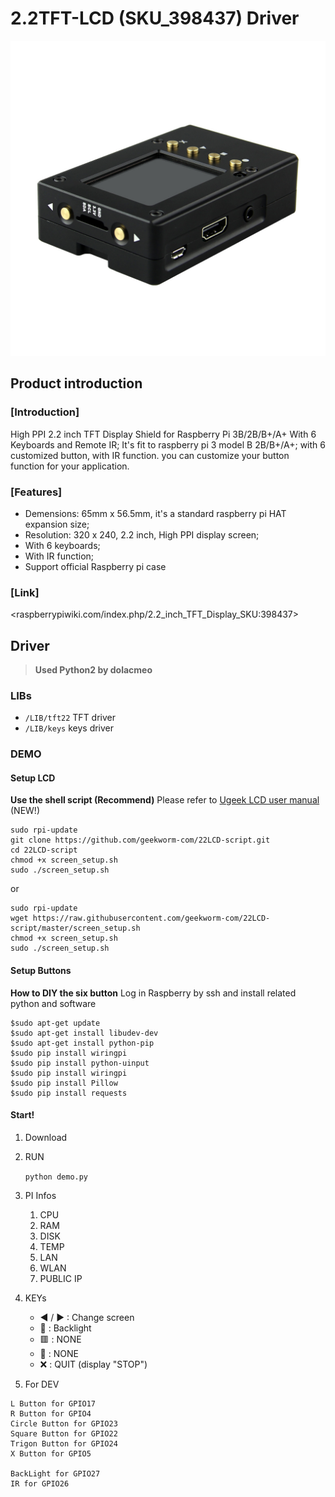 # 2.2TFT-LCD (SKU_398437) Driver
![SKU_398437](https://github.com/dolaCmeo/PI_2.2TFT/raw/main/infos/CNC-IMG-8177.jpg)

## Product introduction

### [Introduction]
High PPI 2.2 inch TFT Display Shield for Raspberry Pi 3B/2B/B+/A+ 
With 6 Keyboards and Remote IR; 
It's fit to raspberry pi 3 model B 2B/B+/A+; 
with 6 customized button, with IR function. 
you can customize your button function for your application.

### [Features]
+ Demensions: 65mm x 56.5mm, it's a standard raspberry pi HAT expansion size;
+ Resolution: 320 x 240, 2.2 inch, High PPI display screen;
+ With 6 keyboards;
+ With IR function;
+ Support official Raspberry pi case

### [Link]
<raspberrypiwiki.com/index.php/2.2_inch_TFT_Display_SKU:398437>

## Driver
> **Used Python2 by dolacmeo**

### LIBs
+ `/LIB/tft22` TFT driver
+ `/LIB/keys` keys driver

### DEMO

#### Setup LCD
**Use the shell script (Recommend)**
Please refer to [Ugeek LCD user manual](http://raspberrypiwiki.com/Ugeek_LCD_user_manual) (NEW!)

    sudo rpi-update
    git clone https://github.com/geekworm-com/22LCD-script.git
    cd 22LCD-script
    chmod +x screen_setup.sh
    sudo ./screen_setup.sh
or

    sudo rpi-update
    wget https://raw.githubusercontent.com/geekworm-com/22LCD-script/master/screen_setup.sh
    chmod +x screen_setup.sh
    sudo ./screen_setup.sh

#### Setup Buttons
**How to DIY the six button**
Log in Raspberry by ssh and install related python and software

    $sudo apt-get update
    $sudo apt-get install libudev-dev
    $sudo apt-get install python-pip
    $sudo pip install wiringpi
    $sudo pip install python-uinput
    $sudo pip install wiringpi
    $sudo pip install Pillow
    $sudo pip install requests

#### Start!

1. Download


2. RUN

    `python demo.py`

3. PI Infos

    1. CPU
    2. RAM
    3. DISK
    4. TEMP
    5. LAN
    6. WLAN
    7. PUBLIC IP

4. KEYs

    + ◀ / ▶ :  Change screen
    + 🔴 : Backlight
    + 🟥 : NONE
    + 🔺 : NONE
    + ❌ : QUIT (display "STOP")

5. For DEV

```
L Button for GPIO17
R Button for GPIO4
Circle Button for GPIO23
Square Button for GPIO22
Trigon Button for GPIO24
X Button for GPIO5

BackLight for GPIO27
IR for GPIO26
```

